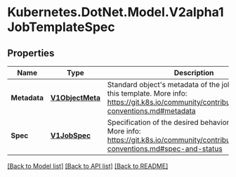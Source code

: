 # Kubernetes.DotNet.Model.V2alpha1JobTemplateSpec
## Properties

Name | Type | Description | Notes
------------ | ------------- | ------------- | -------------
**Metadata** | [**V1ObjectMeta**](V1ObjectMeta.md) | Standard object&#39;s metadata of the jobs created from this template. More info: https://git.k8s.io/community/contributors/devel/api-conventions.md#metadata | [optional] 
**Spec** | [**V1JobSpec**](V1JobSpec.md) | Specification of the desired behavior of the job. More info: https://git.k8s.io/community/contributors/devel/api-conventions.md#spec-and-status | [optional] 

[[Back to Model list]](../README.md#documentation-for-models) [[Back to API list]](../README.md#documentation-for-api-endpoints) [[Back to README]](../README.md)

